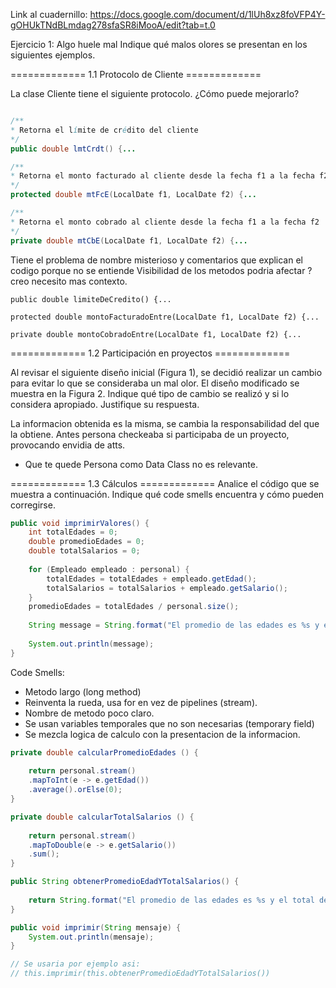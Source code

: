 Link al cuadernillo: https://docs.google.com/document/d/1lUh8xz8foVFP4Y-gOHUkTNdBLmdag278sfaSR8iMooA/edit?tab=t.0

Ejercicio 1: Algo huele mal
Indique qué malos olores se presentan en los siguientes ejemplos.		

=============  1.1 Protocolo de Cliente  =============

La clase Cliente tiene el siguiente protocolo. ¿Cómo puede mejorarlo? 

``` java

/** 
* Retorna el límite de crédito del cliente
*/
public double lmtCrdt() {...

/** 
* Retorna el monto facturado al cliente desde la fecha f1 a la fecha f2
*/
protected double mtFcE(LocalDate f1, LocalDate f2) {...

/** 
* Retorna el monto cobrado al cliente desde la fecha f1 a la fecha f2
*/
private double mtCbE(LocalDate f1, LocalDate f2) {...

```

Tiene el problema de nombre misterioso y comentarios que explican el codigo porque no se entiende
Visibilidad de los metodos podria afectar ? creo necesito mas contexto.


```
public double limiteDeCredito() {...

protected double montoFacturadoEntre(LocalDate f1, LocalDate f2) {...

private double montoCobradoEntre(LocalDate f1, LocalDate f2) {...

```

============= 1.2 Participación en proyectos  =============

Al revisar el siguiente diseño inicial (Figura 1), se decidió realizar un cambio para evitar lo que se consideraba un mal olor. El diseño modificado se muestra en la Figura 2. 
Indique qué tipo de cambio se realizó y si lo considera apropiado. Justifique su respuesta.

La informacion obtenida es la misma, se cambia la responsabilidad del que la obtiene.
Antes persona checkeaba si participaba de un proyecto, provocando envidia de atts.
- Que te quede Persona como Data Class no es relevante.

============= 1.3 Cálculos =============
Analice el código que se muestra a continuación.
Indique qué code smells encuentra y cómo pueden corregirse.	

``` java
public void imprimirValores() {
	int totalEdades = 0;
	double promedioEdades = 0;
	double totalSalarios = 0;
	
	for (Empleado empleado : personal) {
		totalEdades = totalEdades + empleado.getEdad();
		totalSalarios = totalSalarios + empleado.getSalario();
	}
	promedioEdades = totalEdades / personal.size();
		
	String message = String.format("El promedio de las edades es %s y el total de salarios es %s", promedioEdades, totalSalarios);
	
	System.out.println(message);
}

```

Code Smells:
- Metodo largo (long method)
- Reinventa la rueda, usa for en vez de pipelines (stream).
- Nombre de metodo poco claro.
- Se usan variables temporales que no son necesarias (temporary field)
- Se mezcla logica de calculo con la presentacion de la informacion.

``` java
private double calcularPromedioEdades () {
	
	return personal.stream()
	.mapToInt(e -> e.getEdad())
	.average().orElse(0);
}

private double calcularTotalSalarios () {
	
	return personal.stream()
	.mapToDouble(e -> e.getSalario())
	.sum();
}

public String obtenerPromedioEdadYTotalSalarios() {
		
	return String.format("El promedio de las edades es %s y el total de salarios es %s", this.calcularPromedioEdades(), this.calcularTotalSalarios());
}

public void imprimir(String mensaje) {
	System.out.println(mensaje);
}

// Se usaria por ejemplo asi: 
// this.imprimir(this.obtenerPromedioEdadYTotalSalarios())

```